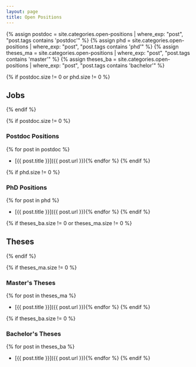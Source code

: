 ```yaml
---
layout: page
title: Open Positions
---
```


{% assign postdoc = site.categories.open-positions | where_exp: "post", "post.tags contains 'postdoc'" %}
{% assign phd = site.categories.open-positions | where_exp: "post", "post.tags contains 'phd'" %}
{% assign theses_ma = site.categories.open-positions | where_exp: "post", "post.tags contains 'master'" %}
{% assign theses_ba = site.categories.open-positions | where_exp: "post", "post.tags contains 'bachelor'" %}

{% if postdoc.size != 0 or phd.size != 0 %}
## Jobs
{% endif %}

{% if postdoc.size != 0 %}
### Postdoc Positions
{% for post in postdoc %}
- [{{ post.title }}]({{ post.url }}){% endfor %}
{% endif %}

{% if phd.size != 0 %}
### PhD Positions
{% for post in phd %}
- [{{ post.title }}]({{ post.url }}){% endfor %}
{% endif %}

{% if theses_ba.size != 0 or theses_ma.size != 0 %}
## Theses
{% endif %}

{% if theses_ma.size != 0 %}
### Master's Theses
{% for post in theses_ma %}
- [{{ post.title }}]({{ post.url }}){% endfor %}
{% endif %}

{% if theses_ba.size != 0 %}
### Bachelor's Theses
{% for post in theses_ba %}
- [{{ post.title }}]({{ post.url }}){% endfor %}
{% endif %}